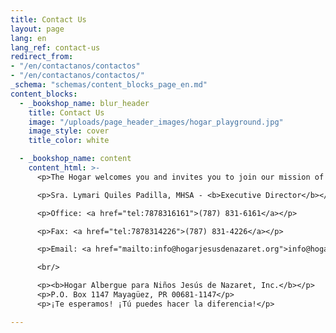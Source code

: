 ```yaml
---
title: Contact Us
layout: page
lang: en
lang_ref: contact-us
redirect_from:
- "/en/contactanos/contactos"
- "/en/contactanos/contactos/"
_schema: "schemas/content_blocks_page_en.md"
content_blocks:
  - _bookshop_name: blur_header
    title: Contact Us
    image: "/uploads/page_header_images/hogar_playground.jpg"
    image_style: cover
    title_color: white

  - _bookshop_name: content
    content_html: >-
      <p>The Hogar welcomes you and invites you to join our mission of transforming with love the lives of victims of child abuse, and eradicate this serious problem. For more information on how to donate your time or money, sponsor an event, become a monthly donor (Padrino o Madrina) or ambassador of the Hogar, or to arrange a visit, contact:</p>

      <p>Sra. Lymari Quiles Padilla, MHSA - <b>Executive Director</b></p>

      <p>Office: <a href="tel:7878316161">(787) 831-6161</a></p>

      <p>Fax: <a href="tel:7878314226">(787) 831-4226</a></p>

      <p>Email: <a href="mailto:info@hogarjesusdenazaret.org">info@hogarjesusdenazaret.org</a></p>

      <br/>

      <p><b>Hogar Albergue para Niños Jesús de Nazaret, Inc.</b></p>
      <p>P.O. Box 1147 Mayagüez, PR 00681-1147</p>
      <p>¡Te esperamos! ¡Tú puedes hacer la diferencia!</p>

---
```

